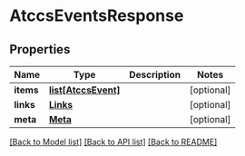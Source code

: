 # AtccsEventsResponse

## Properties
Name | Type | Description | Notes
------------ | ------------- | ------------- | -------------
**items** | [**list[AtccsEvent]**](AtccsEvent.md) |  | [optional] 
**links** | [**Links**](Links.md) |  | [optional] 
**meta** | [**Meta**](Meta.md) |  | [optional] 

[[Back to Model list]](../README.md#documentation-for-models) [[Back to API list]](../README.md#documentation-for-api-endpoints) [[Back to README]](../README.md)


